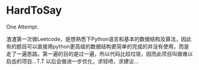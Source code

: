 # HardToSay
One Attempt.

渣渣第一次做Leetcode，是想熟悉下Python语言和基本的数据结构及算法，因此有的题目可以直接用python更高级的数据结构更简单的完成的并没有使用，而是走了一遍思路。第一遍的目的是过一遍，所以代码比较垃圾，因而此项目叫做难以启齿的项目...T.T
以后会做进一步优化，求轻喷，求建议...
